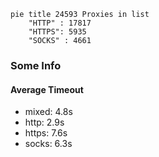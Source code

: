 
```mermaid
pie title 24593 Proxies in list
    "HTTP" : 17817
    "HTTPS": 5935
    "SOCKS" : 4661
```

### Some Info
#### Average Timeout

- mixed: 4.8s
- http: 2.9s
- https: 7.6s
- socks: 6.3s